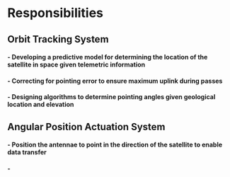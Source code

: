 # Responsibilities
## Orbit Tracking System
#### - Developing a predictive model for determining the location of the satellite in space given telemetric information
#### - Correcting for pointing error to ensure maximum uplink during passes
#### - Designing algorithms to determine pointing angles given geological location and elevation

## Angular Position Actuation System
#### - Position the antennae to point in the direction of the satellite to enable data transfer
#### - 